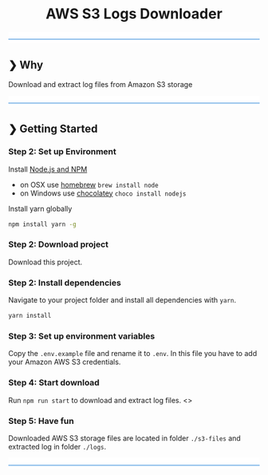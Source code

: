 <h1 align="center">AWS S3 Logs Downloader</h1>

![divider](./divider.png)

## ❯ Why

Download and extract log files from Amazon S3 storage

![divider](./divider.png)

## ❯ Getting Started

### Step 2: Set up Environment

Install [Node.js and NPM](https://nodejs.org/en/download/)

- on OSX use [homebrew](http://brew.sh) `brew install node`
- on Windows use [chocolatey](https://chocolatey.org/) `choco install nodejs`

Install yarn globally

```bash
npm install yarn -g
```

### Step 2: Download project

Download this project.

### Step 2: Install dependencies

Navigate to your project folder and install all dependencies with `yarn`.

```bash
yarn install
```

### Step 3: Set up environment variables

Copy the `.env.example` file and rename it to `.env`. In this file you have to add your Amazon AWS S3 credentials.

### Step 4: Start download

Run `npm run start` to download and extract log files.
<>
### Step 5: Have fun

Downloaded AWS S3 storage files are located in folder `./s3-files` and extracted log in folder `./logs`.

![divider](./divider.png)
